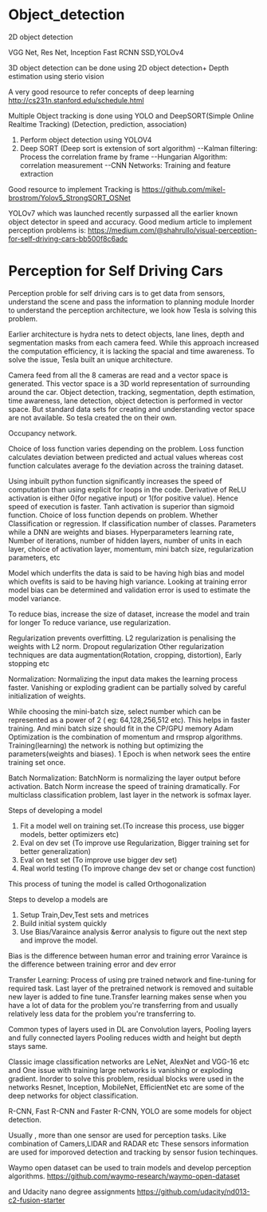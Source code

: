# Object_detection
2D object detection

VGG Net, Res Net, Inception
Fast RCNN
SSD,YOLOv4


3D object detection can be done using 2D object detection+ Depth estimation using sterio vision

A very good resource to refer concepts of deep learning http://cs231n.stanford.edu/schedule.html


Multiple Object tracking is done using YOLO and DeepSORT(Simple Online Realtime Tracking) 
(Detection, prediction, association)
1. Perform object detection using YOLOV4
2. Deep SORT (Deep sort is extension of sort algorithm)
    --Kalman filtering: Process the correlation frame by frame
    --Hungarian Algorithm: correlation measurement
    --CNN Networks: Training and feature extraction
    
Good resource to implement Tracking is https://github.com/mikel-brostrom/Yolov5_StrongSORT_OSNet

YOLOv7 which was launched recently surpassed all the earlier known object detector in speed and accuracy.
Good medium article to implement perception problems is:
https://medium.com/@shahrullo/visual-perception-for-self-driving-cars-bb500f8c6adc



# Perception for Self Driving Cars
Perception proble for self driving cars is to get data from sensors, understand the scene and pass the information to planning module
Inorder to understand the perception architecture, we look how Tesla is solving this problem.

Earlier architecture is hydra nets to detect objects, lane lines, depth and segmentation masks from each camera feed.
While this approach increased the computation efficiency, it is lacking the spacial and time awareness. To solve the issue, Tesla built an unique architecture.

Camera feed from all the 8 cameras are read and a vector space is generated. This vector space is a 3D world representation of surrounding around the car.
Object detection, tracking, segmentation, depth estimation, time awareness, lane detection, object detection is performed in vector space. 
But standard data sets for creating and understanding vector space are not available. So tesla created the on their own.

Occupancy network.



Choice of loss function varies depending on the problem. Loss function calculates deviation between predicted and actual values whereas cost function calculates average fo the deviation across the training dataset.

Using inbuilt python function significantly increases the speed of computation than using explicit for loops in the code.
Derivative of ReLU activation is either 0(for negative input) or 1(for positive value). Hence speed of execution is faster. 
Tanh activation is superior than sigmoid function.
Choice of loss function depends on problem. Whether Classification or regression. If classification number of classes. 
Parameters while a DNN are weights and biases.
Hyperparameters learning rate, Number of iterations, number of hidden layers, number of units in each layer, choice of activation layer, momentum, mini batch size, regularization parameters, etc

Model which underfits the data is said to be having high bias and model which ovefits is said to be having high variance.
Looking at training error model bias can be determined and validation error is used to estimate the model variance.

To reduce bias, increase the size of dataset, increase the model and train for longer
To reduce variance, use regularization.

Regularization prevents overfitting.
L2 regularization is penalising the weights with L2 norm.
Dropout regularization
Other regularization techniques are data augmentation(Rotation, cropping, distortion), Early stopping etc


Normalization:
Normalizing the input data makes the learning process faster.
Vanishing or exploding gradient can be partially solved by careful initialization of weights.

While choosing the mini-batch size, select number which can be represented as a power of 2 ( eg: 64,128,256,512 etc). This helps in faster training.
And mini batch size should fit in the CP/GPU memory
Adam Optimization is the combination of momentum and rmsprop algorithms.
Training(learning) the network is nothing but optimizing the parameters(weights and biases).
1 Epoch is when network sees the entire training set once.  

Batch Normalization: BatchNorm is normalizing the layer output before activation. Batch Norm increase the speed of training dramatically.
For multiclass classification problem, last layer in the network is sofmax layer.

Steps of developing a model
1. Fit a model well on training set.(To increase this process, use bigger models, better optimizers etc)
2. Eval on dev set (To improve use Regularization, Bigger training set for better generalization)
3. Eval on test set (To improve use bigger dev set)
4. Real world testing (To improve change dev set or change cost function) 

This process of tuning the model is called Orthogonalization

Steps to develop a models are
1. Setup Train,Dev,Test sets and metrices
2. Build initial system quickly
3. Use Bias/Varaince analysis &error analysis to figure out the next step and improve the model.

Bias is the difference between human error and training error
Varaince is the difference between training error and dev error

Transfer Learning: Process of using pre trained network and fine-tuning for required task. Last layer of the pretrained network is removed and suitable new layer is added to fine tune.Transfer learning makes sense when you have a lot of data for the problem you're transferring from and usually relatively less data for the problem you're transferring to.


Common types of layers used in DL are Convolution layers, Pooling layers and fully connected layers
Pooling reduces width and height but depth stays same.

Classic image classification networks are LeNet, AlexNet and VGG-16 etc and 
One issue with training large networks is vanishing or exploding gradient. Inorder to solve this problem, residual blocks were used in the networks
Resnet, Inception, MobileNet, EfficientNet etc are some of the deep networks for object classification.
 
R-CNN, Fast R-CNN and Faster R-CNN, YOLO are some models for object detection.



Usually , more than one sensor are used for perception tasks. Like combination of Camers,LIDAR and RADAR etc
These sensors information are used for imporoved detection and tracking by sensor fusion techinques.

Waymo open dataset can be used to train models and develop perception algorithms.
https://github.com/waymo-research/waymo-open-dataset

and Udacity nano degree assignments 
https://github.com/udacity/nd013-c2-fusion-starter








